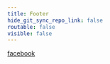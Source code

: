 ```yaml
---
title: Footer
hide_git_sync_repo_link: false
routable: false
visible: false
---
```


[facebook](https://www.facebook.com/joeainsworthartist/) 